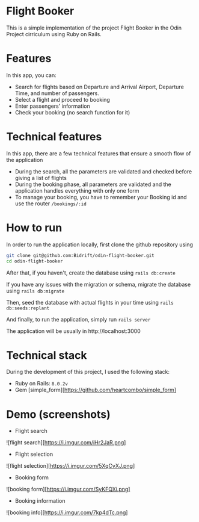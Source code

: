 # Flight Booker

This is a simple implementation of the project Flight Booker in the Odin Project cirriculum using Ruby on Rails. 

# Features

In this app, you can:

- Search for flights based on Departure and Arrival Airport, Departure Time, and number of passengers.
- Select a flight and proceed to booking
- Enter passengers' information
- Check your booking (no search function for it)

# Technical features

In this app, there are a few technical features that ensure a smooth flow of the application

- During the search, all the parameters are validated and checked before giving a list of flights
- During the booking phase, all parameters are validated and the application handles everything with only one form
- To manage your booking, you have to remember your Booking id and use the router `/bookings/:id`

# How to run

In order to run the application locally, first clone the github repository using

```sh
git clone git@github.com:Bidrift/odin-flight-booker.git
cd odin-flight-booker
```

After that, if you haven't, create the database using `rails db:create`

If you have any issues with the migration or schema, migrate the database using `rails db:migrate`

Then, seed the database with actual flights in your time using `rails db:seeds:replant`

And finally, to run the application, simply run `rails server`

The application will be usually in http://localhost:3000

# Technical stack

During the development of this project, I used the following stack:

- Ruby on Rails: `8.0.2v`
- Gem [simple_form][https://github.com/heartcombo/simple_form]

# Demo (screenshots)

- Flight search

![flight search][https://i.imgur.com/iHr2JaR.png]

- Flight selection

![flight selection][https://i.imgur.com/5XqCvXJ.png]

- Booking form

![booking form][https://i.imgur.com/SyKFQXi.png]

- Booking information

![booking info][https://i.imgur.com/7kp4dTc.png]